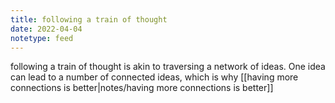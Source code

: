 ```yaml
---
title: following a train of thought
date: 2022-04-04
notetype: feed
---
```

following a train of thought is akin to traversing a network of ideas. One idea can lead to a number of connected ideas, which is why [[having more connections is better|notes/having more connections is better]]
